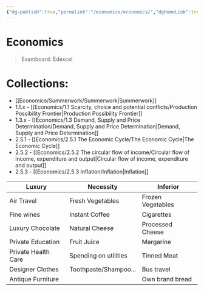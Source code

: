 ```yaml
---
{"dg-publish":true,"permalink":"/economics/economics/","dgHomeLink":true,"dgPassFrontmatter":false}
---
```


# Economics
> Examboard: Edexcel

# Collections:
- [[Economics/Summerwork/Summerwork|Summerwork]]
- 1.1.x - [[Economics/1.1 Scarcity, choice and potential conflicts/Production Possibility Frontier|Production Possibility Frontier]]
- 1.3.x - [[Economics/1.3 Demand, Supply and Price Determination/Demand, Supply and Price Determination|Demand, Supply and Price Determination]]
- 2.5.1 - [[Economics/2.5.1 The Economic Cycle/The Economic Cycle|The Economic Cycle]]
- 2.5.2 - [[Economics/2.5.2 The circular flow of income/Circular flow of income, expenditure and output|Circular flow of income, expenditure and output]]
- 2.5.3 - [[Economics/2.5.3 Inflation/Inflation|Inflation]]

| Luxury              | Necessity             | Inferior          |
| ------------------- | --------------------- | ----------------- |
| Air Travel          | Fresh Vegetables      | Frozen Vegetables |
| Fine wines          | Instant Coffee        | Cigarettes        |
| Luxury Chocolate    | Natural Cheese        | Processed Cheese  |
| Private Education   | Fruit Juice           | Margarine         |
| Private Health Care | Spending on utilities | Tinned Meat       |
| Designer Clothes    | Toothpaste/Shampoo... | Bus travel        |
| Antique Furniture   |                       | Own brand bread   | 
